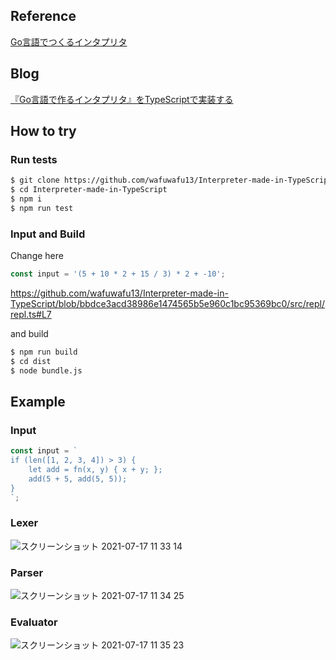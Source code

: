 ## Reference

[Go言語でつくるインタプリタ](https://www.oreilly.co.jp/books/9784873118222/)

## Blog

[『Go言語で作るインタプリタ』をTypeScriptで実装する](https://wafuwafu13.hatenadiary.com/entry/2020/08/18/115126)

## How to try

### Run tests
```zsh
$ git clone https://github.com/wafuwafu13/Interpreter-made-in-TypeScript.git
$ cd Interpreter-made-in-TypeScript
$ npm i
$ npm run test
```

### Input and Build

Change here

```ts
const input = '(5 + 10 * 2 + 15 / 3) * 2 + -10';
```
https://github.com/wafuwafu13/Interpreter-made-in-TypeScript/blob/bbdce3acd38986e1474565b5e960c1bc95369bc0/src/repl/repl.ts#L7

and build
```zsh
$ npm run build
$ cd dist
$ node bundle.js
```

## Example

### Input

```ts
const input = `
if (len([1, 2, 3, 4]) > 3) {
	let add = fn(x, y) { x + y; };
	add(5 + 5, add(5, 5));
}
`;
```

### Lexer

![スクリーンショット 2021-07-17 11 33 14](https://user-images.githubusercontent.com/50798936/126022680-1fc710ac-4d93-4bcb-8320-21793f690286.png)

### Parser

![スクリーンショット 2021-07-17 11 34 25](https://user-images.githubusercontent.com/50798936/126022699-b94e66c9-2bbe-4766-897e-6cf90240b06e.png)

### Evaluator

![スクリーンショット 2021-07-17 11 35 23](https://user-images.githubusercontent.com/50798936/126022719-d22d9c51-01c0-4792-8b43-11ea5196a253.png)
